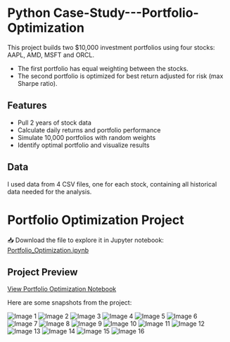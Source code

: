 # Python Case-Study---Portfolio-Optimization

This project builds two $10,000 investment portfolios using four stocks: AAPL, AMD, MSFT and ORCL.  
- The first portfolio has equal weighting between the stocks.  
- The second portfolio is optimized for best return adjusted for risk (max Sharpe ratio).

## Features
- Pull 2 years of stock data 
- Calculate daily returns and portfolio performance
- Simulate 10,000 portfolios with random weights
- Identify optimal portfolio and visualize results

## Data
I used data from 4 CSV files, one for each stock, containing all historical data needed for the analysis.


# Portfolio Optimization Project
  
📥 Download the file to explore it in Jupyter notebook:  
[Portfolio_Optimization.ipynb](Portfolio_Optimization.ipynb) 



## Project Preview

[View Portfolio Optimization Notebook](notebooks/Portfolio_Optimization.ipynb)


Here are some snapshots from the project:

![Image 1](images/1.JPG)
![Image 2](images/2.JPG)
![Image 3](images/3.JPG)
![Image 4](images/4.JPG)
![Image 5](images/5.JPG)
![Image 6](images/6.JPG)
![Image 7](images/7.JPG)
![Image 8](images/8.JPG)
![Image 9](images/9.JPG)
![Image 10](images/10.JPG)
![Image 11](images/11.JPG)
![Image 12](images/12.JPG)
![Image 13](images/13.JPG)
![Image 14](images/14.JPG)
![Image 15](images/15.JPG)
![Image 16](images/16.JPG)

